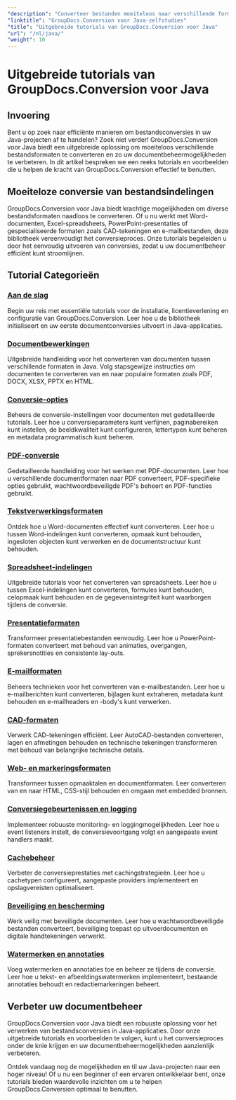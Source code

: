 ```yaml
---
"description": "Converteer bestanden moeiteloos naar verschillende formaten met GroupDocs.Conversion voor Java. Stroomlijn documentbeheer met aanpasbare opties."
"linktitle": "GroupDocs.Conversion voor Java-zelfstudies"
"title": "Uitgebreide tutorials van GroupDocs.Conversion voor Java"
"url": "/nl/java/"
"weight": 10
---
```


# Uitgebreide tutorials van GroupDocs.Conversion voor Java

## Invoering

Bent u op zoek naar efficiënte manieren om bestandsconversies in uw Java-projecten af te handelen? Zoek niet verder! GroupDocs.Conversion voor Java biedt een uitgebreide oplossing om moeiteloos verschillende bestandsformaten te converteren en zo uw documentbeheermogelijkheden te verbeteren. In dit artikel bespreken we een reeks tutorials en voorbeelden die u helpen de kracht van GroupDocs.Conversion effectief te benutten.

## Moeiteloze conversie van bestandsindelingen

GroupDocs.Conversion voor Java biedt krachtige mogelijkheden om diverse bestandsformaten naadloos te converteren. Of u nu werkt met Word-documenten, Excel-spreadsheets, PowerPoint-presentaties of gespecialiseerde formaten zoals CAD-tekeningen en e-mailbestanden, deze bibliotheek vereenvoudigt het conversieproces. Onze tutorials begeleiden u door het eenvoudig uitvoeren van conversies, zodat u uw documentbeheer efficiënt kunt stroomlijnen.

## Tutorial Categorieën

### [Aan de slag](./getting-started/)
Begin uw reis met essentiële tutorials voor de installatie, licentieverlening en configuratie van GroupDocs.Conversion. Leer hoe u de bibliotheek initialiseert en uw eerste documentconversies uitvoert in Java-applicaties.

### [Documentbewerkingen](./document-operations/)
Uitgebreide handleiding voor het converteren van documenten tussen verschillende formaten in Java. Volg stapsgewijze instructies om documenten te converteren van en naar populaire formaten zoals PDF, DOCX, XLSX, PPTX en HTML.

### [Conversie-opties](./conversion-options/)
Beheers de conversie-instellingen voor documenten met gedetailleerde tutorials. Leer hoe u conversieparameters kunt verfijnen, paginabereiken kunt instellen, de beeldkwaliteit kunt configureren, lettertypen kunt beheren en metadata programmatisch kunt beheren.

### [PDF-conversie](./pdf-conversion/)
Gedetailleerde handleiding voor het werken met PDF-documenten. Leer hoe u verschillende documentformaten naar PDF converteert, PDF-specifieke opties gebruikt, wachtwoordbeveiligde PDF's beheert en PDF-functies gebruikt.

### [Tekstverwerkingsformaten](./word-processing-formats/)
Ontdek hoe u Word-documenten effectief kunt converteren. Leer hoe u tussen Word-indelingen kunt converteren, opmaak kunt behouden, ingesloten objecten kunt verwerken en de documentstructuur kunt behouden.

### [Spreadsheet-indelingen](./spreadsheet-formats/)
Uitgebreide tutorials voor het converteren van spreadsheets. Leer hoe u tussen Excel-indelingen kunt converteren, formules kunt behouden, celopmaak kunt behouden en de gegevensintegriteit kunt waarborgen tijdens de conversie.

### [Presentatieformaten](./presentation-formats/)
Transformeer presentatiebestanden eenvoudig. Leer hoe u PowerPoint-formaten converteert met behoud van animaties, overgangen, sprekersnotities en consistente lay-outs.

### [E-mailformaten](./email-formats/)
Beheers technieken voor het converteren van e-mailbestanden. Leer hoe u e-mailberichten kunt converteren, bijlagen kunt extraheren, metadata kunt behouden en e-mailheaders en -body's kunt verwerken.

### [CAD-formaten](./cad-formats/)
Verwerk CAD-tekeningen efficiënt. Leer AutoCAD-bestanden converteren, lagen en afmetingen behouden en technische tekeningen transformeren met behoud van belangrijke technische details.

### [Web- en markeringsformaten](./web-markup-formats/)
Transformeer tussen opmaaktalen en documentformaten. Leer converteren van en naar HTML, CSS-stijl behouden en omgaan met embedded bronnen.

### [Conversiegebeurtenissen en logging](./conversion-events-logging/)
Implementeer robuuste monitoring- en loggingmogelijkheden. Leer hoe u event listeners instelt, de conversievoortgang volgt en aangepaste event handlers maakt.

### [Cachebeheer](./cache-management/)
Verbeter de conversieprestaties met cachingstrategieën. Leer hoe u cachetypen configureert, aangepaste providers implementeert en opslagvereisten optimaliseert.

### [Beveiliging en bescherming](./security-protection/)
Werk veilig met beveiligde documenten. Leer hoe u wachtwoordbeveiligde bestanden converteert, beveiliging toepast op uitvoerdocumenten en digitale handtekeningen verwerkt.

### [Watermerken en annotaties](./watermarks-annotations/)
Voeg watermerken en annotaties toe en beheer ze tijdens de conversie. Leer hoe u tekst- en afbeeldingswatermerken implementeert, bestaande annotaties behoudt en redactiemarkeringen beheert.

## Verbeter uw documentbeheer

GroupDocs.Conversion voor Java biedt een robuuste oplossing voor het verwerken van bestandsconversies in Java-applicaties. Door onze uitgebreide tutorials en voorbeelden te volgen, kunt u het conversieproces onder de knie krijgen en uw documentbeheermogelijkheden aanzienlijk verbeteren.

Ontdek vandaag nog de mogelijkheden en til uw Java-projecten naar een hoger niveau! Of u nu een beginner of een ervaren ontwikkelaar bent, onze tutorials bieden waardevolle inzichten om u te helpen GroupDocs.Conversion optimaal te benutten.